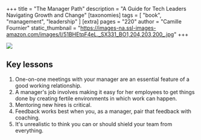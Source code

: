 +++
title = "The Manager Path"
description = "A Guide for Tech Leaders Navigating Growth and Change"
[taxonomies]
tags = [ "book", "management", "leadership" ]
[extra]
pages = "220"
author = "Camille Fournier"
static_thumbnail = "https://images-na.ssl-images-amazon.com/images/I/51BHEtpF4eL._SX331_BO1,204,203,200_.jpg"
+++

<a target="_blank"  href="https://www.amazon.de/gp/product/1491973897/ref=as_li_tl?ie=UTF8&camp=1638&creative=6742&creativeASIN=1491973897&linkCode=as2&tag=chemaclass-21&linkId=22c40336d08f2a57258c9e40409ac76a">
    <img border="0" src="https://images-na.ssl-images-amazon.com/images/I/51BHEtpF4eL._SX331_BO1,204,203,200_.jpg" >
</a>

<!-- more -->

## Key lessons

1. One-on-one meetings with your manager are an essential feature of a good working relationship.
2. A manager's job involves making it easy for her employees to get things done by creating fertile environments in
   which work can happen.
3. Mentoring new hires is critical.
4. Feedback works best when you, as a manager, pair that feedback with coaching.
5. It's unrealistic to think you can or should shield your team from everything.

